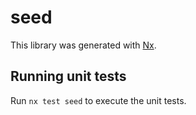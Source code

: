 # seed

This library was generated with [Nx](https://nx.dev).

## Running unit tests

Run `nx test seed` to execute the unit tests.
